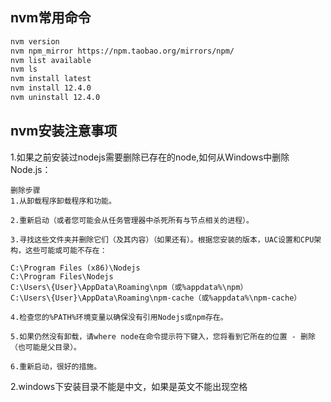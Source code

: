 ## nvm常用命令
```bash
nvm version
nvm npm_mirror https://npm.taobao.org/mirrors/npm/
nvm list available
nvm ls
nvm install latest 
nvm install 12.4.0
nvm uninstall 12.4.0
```
## nvm安装注意事项
1.如果之前安装过nodejs需要删除已存在的node,如何从Windows中删除Node.js：
~~~~
删除步骤
1.从卸载程序卸载程序和功能。

2.重新启动（或者您可能会从任务管理器中杀死所有与节点相关的进程）。

3.寻找这些文件夹并删除它们（及其内容）（如果还有）。根据您安装的版本，UAC设置和CPU架构，这些可能或可能不存在：

C:\Program Files (x86)\Nodejs
C:\Program Files\Nodejs
C:\Users\{User}\AppData\Roaming\npm（或%appdata%\npm）
C:\Users\{User}\AppData\Roaming\npm-cache（或%appdata%\npm-cache）

4.检查您的%PATH%环境变量以确保没有引用Nodejs或npm存在。

5.如果仍然没有卸载，请where node在命令提示符下键入，您将看到它所在的位置 - 删除（也可能是父目录）。

6.重新启动，很好的措施。
~~~~

2.windows下安装目录不能是中文，如果是英文不能出现空格
